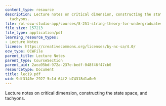 ```yaml
---
content_type: resource
description: Lecture notes on critical dimension, constructing the state space, and
  tachyons.
file: /ol-ocw-studio-app/courses/8-251-string-theory-for-undergraduates-spring-2007/9df3140e29275c1d64f2b74318d1a0e0_lec19.pdf
file_size: 157213
file_type: application/pdf
learning_resource_types:
- Lecture Notes
license: https://creativecommons.org/licenses/by-nc-sa/4.0/
ocw_type: OCWFile
parent_title: Lecture Notes
parent_type: CourseSection
parent_uid: 2aea95bd-972a-237e-bedf-048f46f47cb0
resourcetype: Document
title: lec19.pdf
uid: 9df3140e-2927-5c1d-64f2-b74318d1a0e0
---
```

Lecture notes on critical dimension, constructing the state space, and tachyons.